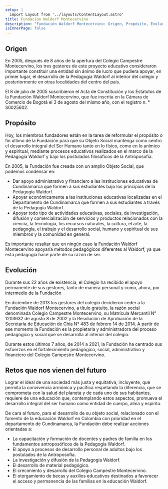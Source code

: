```yaml
---
setup: |
  import Layout from '../layouts/ContentLayout.astro'
title: Fundación Waldorf Montecervino
description: "Fundación Waldorf Montecervino: Origen, Propósito, Evolución y Retos"
isInnerPage: false
---
```


## Origen

En 2005, después de 8 años de la apertura del Colegio Campestre Montecervino, los tres gestores de este proyecto educativo consideraron importante constituir una entidad sin ánimo de lucro que pudiera apoyar, en primer lugar, el desarrollo de la Pedagogía Waldorf al interior del colegio y posteriormente en otras localidades del centro del país.

El 8 de julio de 2005 suscribieron el Acta de Constitución y los Estatutos de la Fundación Waldorf Montecervino, que fue inscrita en la Cámara de Comercio de Bogotá el 3 de agosto del mismo año, con el registro n. ° S0025602.

## Propósito

Hoy, los miembros fundadores están en la tarea de reformular el propósito o fin último de la Fundación para que su Objeto Social mantenga como centro el desarrollo integral del Ser Humano tanto en lo físico, como en lo anímico y espiritual, mediante procesos educativos realizados en el marco de la Pedagogía Waldorf y bajo los postulados filosóficos de la Antroposofía.

En 2005, la Fundación fue creada con un amplio Objeto Social, que podemos condensar en:

- Dar apoyo administrativo y financiero a las instituciones educativas de Cundinamarca que formen a sus estudiantes bajo los principios de la Pedagogía Waldorf.
- Apoyar económicamente a las instituciones educativas localizadas en el Departamento de Cundinamarca que formen a sus estudiantes a través de la Pedagogía Waldorf.
- Apoyar todo tipo de actividades educativas, sociales, de investigación, difusión y comercialización de servicios y productos relacionados con la ciencia, la tecnología, los recursos naturales, la cultura, el arte, la pedagogía, el trabajo y el desarrollo social, humano y espiritual de sus miembros y la comunidad en general.

Es importante resaltar que en ningún caso la Fundación Waldorf Montecervino apoyaría métodos pedagógicos diferentes al Waldorf, ya que esta pedagogía hace parte de su razón de ser.

## Evolución

Durante sus 22 años de existencia, el Colegio ha recibido el apoyo permanente de sus gestores, tanto de manera personal y como, ahora, por intermedio de la Fundación

En diciembre de 2013 los gestores del colegio decidieron ceder a la Fundación Waldorf Montecervino, a título gratuito, la razón social denominada Colegio Campestre Montecervino, su Matrícula Mercantil N° 1203632 de agosto 8 de 2002 y la Resolución de Aprobación de la Secretaría de Educación de Chía N° 483 de febrero 14 de 2014. A partir de ese momento la Fundación es la propietaria y administradora del proceso pedagógico y social que se desarrolla al interior del colegio.

Durante estos últimos 7 años, de 2014 a 2021, la Fundación ha centrado sus esfuerzos en el fortalecimiento pedagógico, social, administrativo y financiero del Colegio Campestre Montecervino.

## Retos que nos vienen del futuro

Lograr el ideal de una sociedad más justa y equitativa, incluyente, que permita la convivencia armónica y pacífica respetando la diferencia, que se comprometa con la salud del planeta y de cada uno de sus habitantes, requiere de una educación que, contemplando estos aspectos, promueva el desarrollo integral del ser humano como entidad de cuerpo, alma y espíritu.

De cara al futuro, para el desarrollo de su objeto social, relacionado con el fomento de la educación Waldorf en Colombia con prioridad en el departamento de Cundinamarca, la Fundación debe realizar acciones orientadas a:

- La capacitación y formación de docentes y padres de familia en los fundamentos antroposóficos de la Pedagogía Waldorf.
- El apoyo a procesos de desarrollo personal de adultos bajo los postulados de la Antroposofía.
- La investigación y difusión de la Pedagogía Waldorf.
- El desarrollo de material pedagógico.
- El crecimiento y desarrollo del Colegio Campestre Montecervino.
- El otorgamiento de becas y auxilios educativos destinados a favorecer el acceso y permanencia de las familias en la educación Waldorf.
